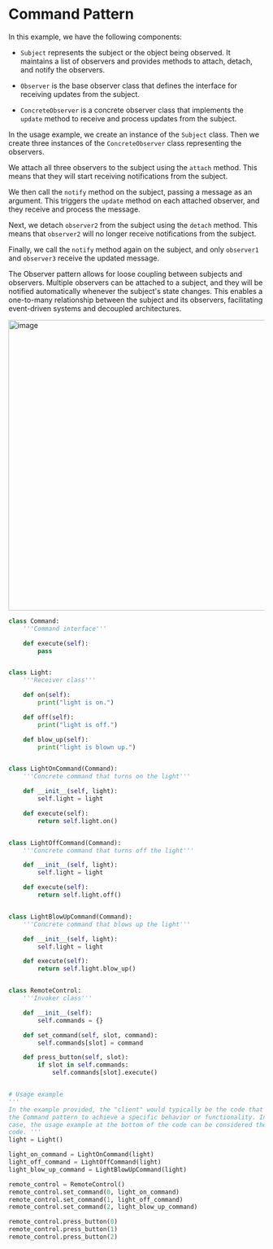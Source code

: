 # Command Pattern

In this example, we have the following components:

- `Subject` represents the subject or the object being observed. It maintains a
  list of observers and provides methods to attach, detach, and notify the
  observers.

- `Observer` is the base observer class that defines the interface for
  receiving updates from the subject.

- `ConcreteObserver` is a concrete observer class that implements the `update`
  method to receive and process updates from the subject.

In the usage example, we create an instance of the `Subject` class. Then we
create three instances of the `ConcreteObserver` class representing the
observers.

We attach all three observers to the subject using the `attach` method. This
means that they will start receiving notifications from the subject.

We then call the `notify` method on the subject, passing a message as an
argument. This triggers the `update` method on each attached observer, and they
receive and process the message.

Next, we detach `observer2` from the subject using the `detach` method. This
means that `observer2` will no longer receive notifications from the subject.

Finally, we call the `notify` method again on the subject, and only `observer1`
and `observer3` receive the updated message.

The Observer pattern allows for loose coupling between subjects and observers.
Multiple observers can be attached to a subject, and they will be notified
automatically whenever the subject's state changes. This enables a one-to-many
relationship between the subject and its observers, facilitating event-driven
systems and decoupled architectures.

<img width="571" alt="image" src="https://github.com/jfrerich/oop-design-patterns/assets/7575921/370b19e9-e05c-4438-beb4-c731ad7516ee">

```python
class Command:
    '''Command interface'''

    def execute(self):
        pass


class Light:
    '''Receiver class'''

    def on(self):
        print("light is on.")

    def off(self):
        print("light is off.")

    def blow_up(self):
        print("light is blown up.")


class LightOnCommand(Command):
    '''Concrete command that turns on the light'''

    def __init__(self, light):
        self.light = light

    def execute(self):
        return self.light.on()


class LightOffCommand(Command):
    '''Concrete command that turns off the light'''

    def __init__(self, light):
        self.light = light

    def execute(self):
        return self.light.off()


class LightBlowUpCommand(Command):
    '''Concrete command that blows up the light'''

    def __init__(self, light):
        self.light = light

    def execute(self):
        return self.light.blow_up()


class RemoteControl:
    '''Invoker class'''

    def __init__(self):
        self.commands = {}

    def set_command(self, slot, command):
        self.commands[slot] = command

    def press_button(self, slot):
        if slot in self.commands:
            self.commands[slot].execute()


# Usage example
'''
In the example provided, the "client" would typically be the code that utilizes
the Command pattern to achieve a specific behavior or functionality. In this
case, the usage example at the bottom of the code can be considered the client
code. '''
light = Light()

light_on_command = LightOnCommand(light)
light_off_command = LightOffCommand(light)
light_blow_up_command = LightBlowUpCommand(light)

remote_control = RemoteControl()
remote_control.set_command(0, light_on_command)
remote_control.set_command(1, light_off_command)
remote_control.set_command(2, light_blow_up_command)

remote_control.press_button(0)
remote_control.press_button(1)
remote_control.press_button(2)
```
